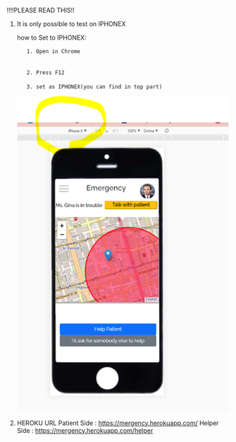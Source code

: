 !!!!PLEASE READ THIS!!
1. It is only possible to test on IPHONEX 


      how to Set to IPHONEX:
      
      
          1. Open in Chrome
      
      
          2. Press F12
          
          3. set as IPHONEX(you can find in top part)
   ![image](iphonex.PNG)



2. HEROKU URL
    Patient Side : https://mergency.herokuapp.com/
    Helper Side  : https://mergency.herokuapp.com/helper
 
          
